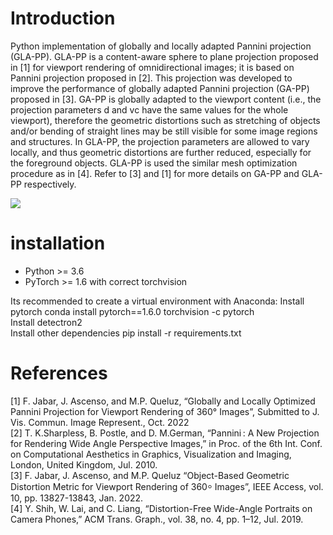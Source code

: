 # Introduction


Python implementation of globally and locally adapted Pannini projection (GLA-PP). GLA-PP is a content-aware sphere to plane projection proposed in [1] for viewport rendering of omnidirectional images; it is based on Pannini projection proposed in [2]. This projection was developed to improve the performance of globally adapted Pannini projection (GA-PP) proposed in [3]. GA-PP is globally adapted to the viewport content (i.e., the projection parameters d and vc have the same values for the whole viewport), therefore the geometric distortions such as stretching of objects and/or bending of straight lines may be still visible for some image regions and structures. In GLA-PP, the projection parameters are allowed to vary locally, and thus geometric distortions are further reduced, especially for the foreground objects. GLA-PP is used the similar mesh optimization procedure as in [4]. Refer to [3] and [1] for more details on GA-PP and GLA-PP respectively.

![](https://github.com/jwtyar/Locally-Adapted-Pannini-Projection/blob/main/Results.bmp)



# installation

- Python >= 3.6
- PyTorch >= 1.6 with correct torchvision

Its recommended to create a virtual environment  with Anaconda:
Install pytorch conda install pytorch==1.6.0 torchvision -c pytorch \
Install detectron2 \
Install other dependencies pip install -r requirements.txt




# References
[1] F. Jabar, J. Ascenso, and M.P. Queluz, “Globally and Locally Optimized Pannini Projection for Viewport Rendering of 360° Images”, Submitted to J. Vis. Commun. Image     Represent., Oct. 2022 \
[2] T. K.Sharpless, B. Postle, and D. M.German, “Pannini : A New Projection for Rendering Wide Angle Perspective Images,” in Proc. of the 6th Int. Conf. on Computational     Aesthetics in Graphics, Visualization and Imaging, London, United Kingdom, Jul. 2010.\
 [3] F. Jabar, J. Ascenso, and M.P. Queluz “Object-Based Geometric Distortion Metric for Viewport Rendering of 360⸰ Images”, IEEE Access, vol. 10, pp. 13827-13843, Jan.        2022. \
[4] Y. Shih, W. Lai, and C. Liang, “Distortion-Free Wide-Angle Portraits on Camera Phones,” ACM Trans. Graph., vol. 38, no. 4, pp. 1–12, Jul. 2019.
